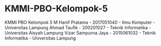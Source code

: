 # KMMI-PBO-Kelompok-5
KMMI PBO Kelompok 5
M Hanif Pratama - 2017051040 - Ilmu Komputer - Universitas Lampung
Ahmad Taufik - 200201027 - Teknik Informatika - Universitas Aisyah Lampung
Vizar Sampurna Jaya - 2015061032 - Teknik Informatika - Universitas Lampung
